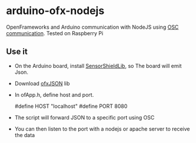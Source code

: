 # arduino-ofx-nodejs

OpenFrameworks and Arduino communication with NodeJS using [OSC communication](http://opensoundcontrol.org/introduction-osc). Tested on Raspberry Pi


## Use it

* On the Arduino board, install [SensorShieldLib](https://github.com/MAKIO135/sensorShieldLib), so The board will emit Json. 
* Download [ofxJSON](https://github.com/jefftimesten/ofxJSON) lib
* In ofApp.h, define host and port. 

	#define HOST "localhost"
	#define PORT 8080

* The script will forward JSON to a specific port using OSC
* You can then listen to the port with a nodejs or apache server to receive the data

